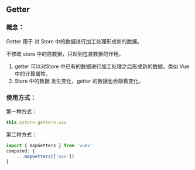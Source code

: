 ## Getter 

### 概念：

Getter 用于 对 Store 中的数据进行加工处理形成新的数据。

 不修改 store 中的原数据，只起到包装数据的作用。

1. getter 可以对Store 中已有的数据进行加工处理之后形成新的数据，类似 Vue 中的计算属性。
2. Store 中的数据 发生变化，getter 的数据也会跟着变化。



### 使用方式：

第一种方式：

```js
this.$store.getters.xxx
```

第二种方式：

```js
import { mapGetters } from 'vuex'
computed: {
    ...mapGetters(['xxx'])
}
```

